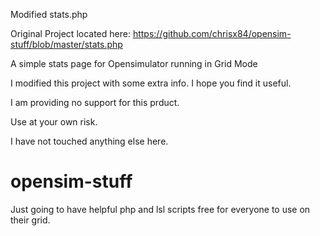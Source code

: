 Modified stats.php

Original Project located here: https://github.com/chrisx84/opensim-stuff/blob/master/stats.php

A simple stats page for Opensimulator running in Grid Mode

I modified this project with some extra info.
I hope you find it useful.

I am providing no support for this prduct.

Use at your own risk.


I have not touched anything else here.
# opensim-stuff
Just going to have helpful php and lsl scripts free for everyone to use on their grid.
